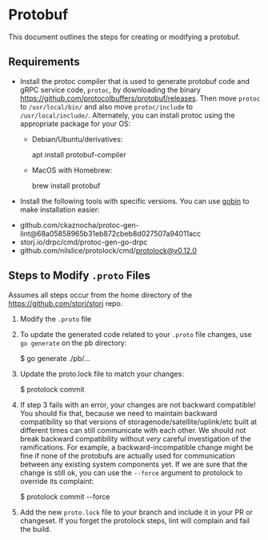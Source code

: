 # Protobuf

This document outlines the steps for creating or modifying a protobuf.

## Requirements

- Install the protoc compiler that is used to generate protobuf code and gRPC service code, `protoc`, by downloading the binary https://github.com/protocolbuffers/protobuf/releases.  Then move `protoc` to `/usr/local/bin/` and also move `protoc/include` to `/usr/local/include/`. Alternately, you can install protoc using the appropriate package for your OS:

  - Debian/Ubuntu/derivatives:

      apt install protobuf-compiler

  - MacOS with Homebrew:

      brew install protobuf

- Install the following tools with specific versions. You can use [gobin](https://github.com/myitcv/gobin) to make installation easier:

* github.com/ckaznocha/protoc-gen-lint@68a05858965b31eb872cbeb8d027507a94011acc
* storj.io/drpc/cmd/protoc-gen-go-drpc
* github.com/nilslice/protolock/cmd/protolock@v0.12.0

## Steps to Modify `.proto` Files

Assumes all steps occur from the home directory of the https://github.com/storj/storj repo.

1. Modify the `.proto` file

2. To update the generated code related to your `.proto` file changes, use `go generate` on the pb directory:

    $ go generate ./pb/...

3. Update the proto.lock file to match your changes:

    $ protolock commit

4. If step 3 fails with an error, your changes are not backward compatible! You should fix that, because we need to maintain backward compatibility so that versions of storagenode/satellite/uplink/etc built at different times can still communicate with each other. We should not break backward compatibility without _very_ careful investigation of the ramifications. For example, a backward-incompatible change might be fine if none of the protobufs are actually used for communication between any existing system components yet. If we are sure that the change is still ok, you can use the `--force` argument to protolock to override its complaint:

    $ protolock commit --force

5. Add the new `proto.lock` file to your branch and include it in your PR or changeset. If you forget the protolock steps, lint will complain and fail the build.
